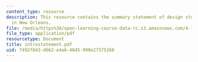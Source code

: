 ```yaml
---
content_type: resource
description: This resource contains the summary statement of design studio project
  in New Orleans.
file: /media/https%3A/open-learning-course-data-rc.s3.amazonaws.com/4-144-architectural-design-level-ii-new-orleans-studio-spring-2006/7492f843d662e4a64845990e27375268_introstatement.pdf
file_type: application/pdf
resourcetype: Document
title: introstatement.pdf
uid: 7492f843-d662-e4a6-4845-990e27375268
---
```

